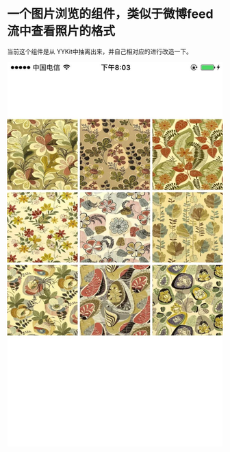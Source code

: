 # 一个图片浏览的组件，类似于微博feed 流中查看照片的格式

当前这个组件是从 YYKit中抽离出来，并自己相对应的进行改造一下。

![Image text](https://raw.githubusercontent.com/fbi080703/PeipeiPictureBlowser/master/PeipeiPictureBlowser/image/home.png)
